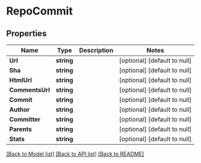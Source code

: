 # RepoCommit

## Properties
Name | Type | Description | Notes
------------ | ------------- | ------------- | -------------
**Url** | **string** |  | [optional] [default to null]
**Sha** | **string** |  | [optional] [default to null]
**HtmlUrl** | **string** |  | [optional] [default to null]
**CommentsUrl** | **string** |  | [optional] [default to null]
**Commit** | **string** |  | [optional] [default to null]
**Author** | **string** |  | [optional] [default to null]
**Committer** | **string** |  | [optional] [default to null]
**Parents** | **string** |  | [optional] [default to null]
**Stats** | **string** |  | [optional] [default to null]

[[Back to Model list]](../README.md#documentation-for-models) [[Back to API list]](../README.md#documentation-for-api-endpoints) [[Back to README]](../README.md)



